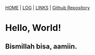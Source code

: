 [HOME](.) | [LOG](TXT/mylog.txt) | [LINKS](LINKS/) | [Github Repository](https://github.com/zetaprawira7/os212/)

# Hello, World!

## Bismillah bisa, aamiin.
